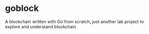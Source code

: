 # goblock
A blockchain written with Go from scratch, just another lab project to explore and understand blockchain
